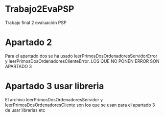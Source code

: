 # Trabajo2EvaPSP
Trabajo final 2 evaluación PSP

# Apartado 2

Para el apartado dos se ha usado leerPrimosDosOrdenadoresServidorError y leerPrimosDosOrdenadoresClienteError. LOS QUE NO PONEN ERROR SON APARTADO 3

# Apartado 3 usar libreria
El archivo leerPrimosDosOrdenadoresServidor y leerPrimosDosOrdenadoresCliente son los que se usan para el apartado 3 de usar librerias etc
